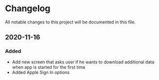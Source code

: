 # Changelog

All notable changes to this project will be documented in this file.

## 2020-11-16

### Added

- Add new screen that asks user if he wants to download additional data when app is started for the first time
- Added Apple Sign In options

<!-- ### Changed -->
